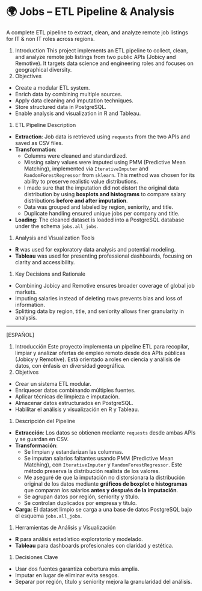 # 🌍 Jobs – ETL Pipeline & Analysis

A complete ETL pipeline to extract, clean, and analyze remote job listings for IT & non IT roles across regions.

1. Introduction
This project implements an ETL pipeline to collect, clean, and analyze remote job listings from two public APIs (Jobicy and Remotive). It targets data science and engineering roles and focuses on geographical diversity.
2. Objectives
- Create a modular ETL system.
- Enrich data by combining multiple sources.
- Apply data cleaning and imputation techniques.
- Store structured data in PostgreSQL.
- Enable analysis and visualization in R and Tableau.
1. ETL Pipeline Description
- **Extraction**: Job data is retrieved using `requests` from the two APIs and saved as CSV files.
- **Transformation**:
    - Columns were cleaned and standardized.
    - Missing salary values were imputed using PMM (Predictive Mean Matching), implemented via `IterativeImputer` and `RandomForestRegressor` from `sklearn`. This method was chosen for its ability to preserve realistic value distributions.
    - I made sure that the imputation did not distort the original data distribution by using **boxplots and histograms** to compare salary distributions **before and after imputation**.
    - Data was grouped and labeled by region, seniority, and title.
    - Duplicate handling ensured unique jobs per company and title.
- **Loading**: The cleaned dataset is loaded into a PostgreSQL database under the schema `jobs.all_jobs`.
1. Analysis and Visualization Tools
- **R** was used for exploratory data analysis and potential modeling.
- **Tableau** was used for presenting professional dashboards, focusing on clarity and accessibility.
1. Key Decisions and Rationale
- Combining Jobicy and Remotive ensures broader coverage of global job markets.
- Imputing salaries instead of deleting rows prevents bias and loss of information.
- Splitting data by region, title, and seniority allows finer granularity in analysis.

---

[ESPAÑOL]

1. Introducción
Este proyecto implementa un pipeline ETL para recopilar, limpiar y analizar ofertas de empleo remoto desde dos APIs públicas (Jobicy y Remotive). Está orientado a roles en ciencia y análisis de datos, con énfasis en diversidad geográfica.
2. Objetivos
- Crear un sistema ETL modular.
- Enriquecer datos combinando múltiples fuentes.
- Aplicar técnicas de limpieza e imputación.
- Almacenar datos estructurados en PostgreSQL.
- Habilitar el análisis y visualización en R y Tableau.
1. Descripción del Pipeline
- **Extracción**: Los datos se obtienen mediante `requests` desde ambas APIs y se guardan en CSV.
- **Transformación**:
    - Se limpian y estandarizan las columnas.
    - Se imputan salarios faltantes usando PMM (Predictive Mean Matching), con `IterativeImputer` y `RandomForestRegressor`. Este método preserva la distribución realista de los valores.
    - Me aseguré de que la imputación no distorsionara la distribución original de los datos mediante **gráficos de boxplot e histogramas** que comparan los salarios **antes y después de la imputación**.
    - Se agrupan datos por región, seniority y título.
    - Se controlan duplicados por empresa y título.
- **Carga**: El dataset limpio se carga a una base de datos PostgreSQL bajo el esquema `jobs.all_jobs`.
1. Herramientas de Análisis y Visualización
- **R** para análisis estadístico exploratorio y modelado.
- **Tableau** para dashboards profesionales con claridad y estética.
1. Decisiones Clave
- Usar dos fuentes garantiza cobertura más amplia.
- Imputar en lugar de eliminar evita sesgos.
- Separar por región, título y seniority mejora la granularidad del análisis.